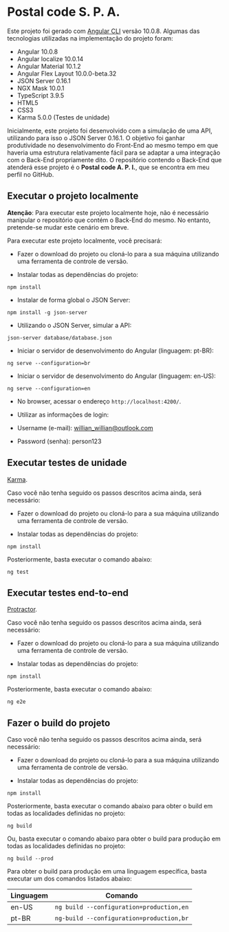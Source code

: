 # Postal code S. P. A.

Este projeto foi gerado com [Angular CLI](https://github.com/angular/angular-cli) versão 10.0.8. Algumas das tecnologias utilizadas na implementação do projeto foram:

- Angular 10.0.8
- Angular localize 10.0.14
- Angular Material 10.1.2
- Angular Flex Layout 10.0.0-beta.32
- JSON Server 0.16.1
- NGX Mask 10.0.1
- TypeScript 3.9.5
- HTML5
- CSS3
- Karma 5.0.0 (Testes de unidade)

Inicialmente, este projeto foi desenvolvido com a simulação de uma API, utilizando para isso o JSON Server 0.16.1. O objetivo foi ganhar produtividade no desenvolvimento do Front-End ao mesmo tempo em que haveria uma estrutura relativamente fácil para se adaptar a uma integração com o Back-End propriamente dito. O repositório contendo o Back-End que atenderá esse projeto é o **Postal code A. P. I.**, que se encontra em meu perfil no GitHub.

## Executar o projeto localmente

**Atenção**: Para executar este projeto localmente hoje, não é necessário manipular o repositório que contém o Back-End do mesmo. No entanto, pretende-se mudar este cenário em breve.

Para executar este projeto localmente, você precisará:

- Fazer o download do projeto ou cloná-lo para a sua máquina utilizando uma ferramenta de controle de versão.

- Instalar todas as dependências do projeto:

```
npm install
```

- Instalar de forma global o JSON Server:

```
npm install -g json-server
```

- Utilizando o JSON Server, simular a API:

```
json-server database/database.json
```

- Iniciar o servidor de desenvolvimento do Angular (linguagem: pt-BR):

```
ng serve --configuration=br
```

- Iniciar o servidor de desenvolvimento do Angular (linguagem: en-US):

```
ng serve --configuration=en
```

- No browser, acessar o endereço `http://localhost:4200/`.

- Utilizar as informações de login:

- Username (e-mail): willian_willian@outlook.com

- Password (senha): person123

## Executar testes de unidade

[Karma](https://karma-runner.github.io).

Caso você não tenha seguido os passos descritos acima ainda, será necessário:

- Fazer o download do projeto ou cloná-lo para a sua máquina utilizando uma ferramenta de controle de versão.

- Instalar todas as dependências do projeto:

```
npm install
```

Posteriormente, basta executar o comando abaixo:

```
ng test
```

## Executar testes end-to-end

[Protractor](http://www.protractortest.org/).

Caso você não tenha seguido os passos descritos acima ainda, será necessário:

- Fazer o download do projeto ou cloná-lo para a sua máquina utilizando uma ferramenta de controle de versão.

- Instalar todas as dependências do projeto:

```
npm install
```

Posteriormente, basta executar o comando abaixo:

```
ng e2e
```

## Fazer o build do projeto

Caso você não tenha seguido os passos descritos acima ainda, será necessário:

- Fazer o download do projeto ou cloná-lo para a sua máquina utilizando uma ferramenta de controle de versão.

- Instalar todas as dependências do projeto:

```
npm install
```

Posteriormente, basta executar o comando abaixo para obter o build em todas as localidades definidas no projeto:

```
ng build
```

Ou, basta executar o comando abaixo para obter o build para produção em todas as localidades definidas no projeto:

```
ng build --prod
```

Para obter o build para produção em uma linguagem específica, basta executar um dos comandos listados abaixo:

| Linguagem | Comando                                   |
| --        | --                                        |
| en-US     | `ng build --configuration=production,en`  |
| pt-BR     | `ng-build --configuration=production,br`  |
